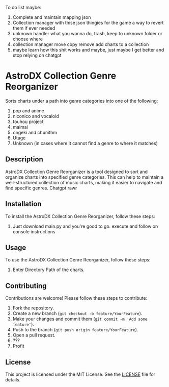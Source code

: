 To do list maybe:
1. Complete and maintain mapping json
2. Collection manager with thise json thingies for the game
a way to revert them if ever needed
3. unknown handler
what you wanna do, trash, keep to unknown folder or choose where
4. collection manager
move copy remove add charts to a collection 
5. maybe learn how this shit works and maybe, just maybe I get better and stop relying on chatgpt

# AstroDX Collection Genre Reorganizer

Sorts charts under a path into genre categories into one of the following:

1. pop and anime
2. niconico and vocaloid
3. touhou project
4. maimai
5. ongeki and chunithm
6. Utage
7. Unknown (in cases where it cannot find a genre to where it matches)

## Description

AstroDX Collection Genre Reorganizer is a tool designed to sort and organize charts into specified genre categories. This can help to maintain a well-structured collection of music charts, making it easier to navigate and find specific genres. Chatgpt rawr

## Installation

To install the AstroDX Collection Genre Reorganizer, follow these steps:

1. Just download main.py and you're good to go. execute and follow on console instructions 

## Usage

To use the AstroDX Collection Genre Reorganizer, follow these steps:

1. Enter Directory Path of the charts. 

## Contributing

Contributions are welcome! Please follow these steps to contribute:

1. Fork the repository.
2. Create a new branch (`git checkout -b feature/YourFeature`).
3. Make your changes and commit them (`git commit -m 'Add some feature'`).
4. Push to the branch (`git push origin feature/YourFeature`).
5. Open a pull request.
6. ???
7. Profit

## License

This project is licensed under the MIT License. See the [LICENSE](LICENSE) file for details.
